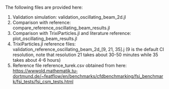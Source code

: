 The following files are provided here:

1) Validation simulation: validation_oscillating_beam_2d.jl
2) Comparison with reference: compare_reference_oscillating_beam_results.jl
3) Comparison with TrixiParticles.jl and literature reference: plot_oscillating_beam_results.jl
4) TrixiParticles.jl reference files: validation_reference_oscillating_beam_2d_[9, 21, 35].j (9 is the default CI resolution, note that resolution 21 takes about 30-50 minutes while 35 takes about 4-6 hours)
5) Reference file reference_turek.csv obtained from here:
   https://wwwold.mathematik.tu-dortmund.de/~featflow/en/benchmarks/cfdbenchmarking/fsi_benchmark/fsi_tests/fsi_csm_tests.html

